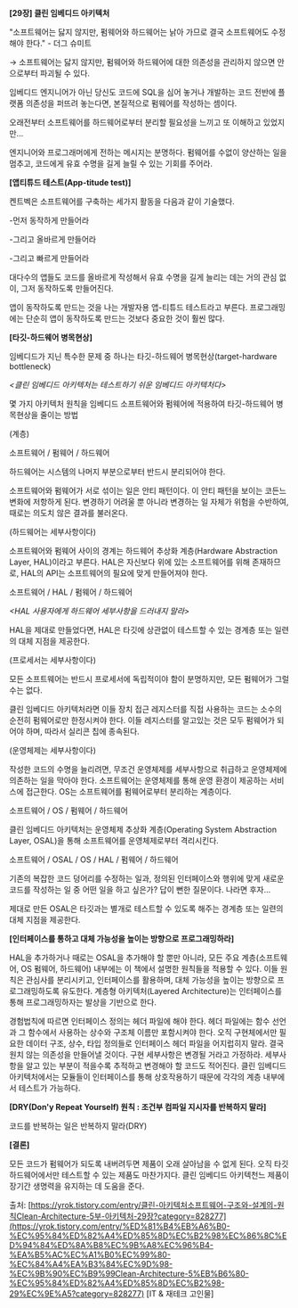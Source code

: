 **\[29장\] 클린 임베디드 아키텍처**

"소프트웨어는 닳지 않지만, 펌웨어와 하드웨어는 낡아 가므로 결국 소프트웨어도 수정해야 한다." - 더그 슈미트

→ 소프트웨어는 닳지 않지만, 펌웨어와 하드웨어에 대한 의존성을 관리하지 않으면 안으로부터 파괴될 수 있다.

임베디드 엔지니어가 아닌 당신도 코드에 SQL을 심어 놓거나 개발하는 코드 전반에 플랫폼 의존성을 퍼뜨려 놓는다면, 본질적으로 펌웨어를 작성하는 셈이다.

오래전부터 소프트웨어를 하드웨어로부터 분리할 필요성을 느끼고 또 이해하고 있었지만...

엔지니어와 프로그래머에게 전하는 메시지는 분명하다. 펌웨어를 수없이 양산하는 일을 멈추고, 코드에게 유효 수명을 길게 늘릴 수 있는 기회를 주어라.

**\[앱티튜드 테스트(App-titude test)\]**

켄트벡은 소프트웨어를 구축하는 세가지 활동을 다음과 같이 기술했다.

\-먼저 동작하게 만들어라

\-그리고 올바르게 만들어라

\-그리고 빠르게 만들어라

대다수의 앱들도 코드를 올바르게 작성해서 유효 수명을 길게 늘리는 데는 거의 관심 없이, 그저 동작하도록 만들어진다.

앱이 동작하도록 만드는 것을 나는 개발자용 앱-티튜드 테스트라고 부른다. 프로그래밍에는 단순히 앱이 동작하도록 만드는 것보다 중요한 것이 훨씬 많다.

**\[타깃-하드웨어 병목현상\]**

임베디드가 지닌 특수한 문제 중 하나는 타깃-하드웨어 병목현상(target-hardware bottleneck)

_<클린 임베디드 아키텍처는 테스트하기 쉬운 임베디드 아키텍처다>_

몇 가지 아키텍처 원칙을 임베디드 소프트웨어와 펌웨어에 적용하여 타깃-하드웨어 병목현상을 줄이는 방법

(계층)

소프트웨어 / 펌웨어 / 하드웨어

하드웨어는 시스템의 나머지 부분으로부터 반드시 분리되어야 한다.

소프트웨어와 펌웨어가 서로 섞이는 일은 안티 패턴이다. 이 안티 패턴을 보이는 코든느 변화에 저항하게 된다. 변경하기 어려울 뿐 아니라 변경하는 일 자체가 위험을 수반하여, 때로는 의도치 않은 결과를 불러온다.

(하드웨어는 세부사항이다)

소프트웨어와 펌웨어 사이의 경계는 하드웨어 추상화 계층(Hardware Abstraction Layer, HAL)이라고 부른다. HAL은 자신보다 위에 있는 소프트웨어를 위해 존재하므로, HAL의 API는 소프트웨어의 필요에 맞게 만들어져야 한다.

소프트웨어 / HAL / 펌웨어 / 하드웨어

_<HAL 사용자에게 하드웨어 세부사항을 드러내지 말라>_

HAL을 제대로 만들었다면, HAL은 타깃에 상관없이 테스트할 수 있는 경계층 또는 일련의 대체 지점을 제공한다.

(프로세서는 세부사항이다)

모든 소프트웨어는 반드시 프로세서에 독립적이야 함이 분명하지만, 모든 펌웨어가 그럴 수는 없다.

클린 임베디드 아키텍처라면 이들 장치 접근 레지스터를 직접 사용하는 코드는 소수의 순전히 펌웨어로만 한정시켜야 한다. 이들 레지스터를 알고있는 것은 모두 펌웨어가 되어야 하며, 따라서 실리콘 칩에 종속된다.

(운영체제는 세부사항이다)

작성한 코드의 수명을 늘리려면, 무조건 운영체제를 세부사항으로 취급하고 운영체제에 의존하는 일을 막아야 한다. 소프트웨어는 운영체제를 통해 운영 환경이 제공하는 서비스에 접근한다. OS는 소프트웨어를 펌웨어로부터 분리하는 계층이다.

소프트웨어 / OS / 펌웨어 / 하드웨어

클린 임베디드 아키텍처는 운영체제 추상화 계층(Operating System Abstraction Layer, OSAL)을 통해 소프트웨어를 운영체제로부터 격리시킨다.

소프트웨어 / OSAL / OS / HAL / 펌웨어 / 하드웨어

기존의 복잡한 코드 덩어리를 수정하는 일과, 정의된 인터페이스와 행위에 맞게 새로운 코드를 작성하는 일 중 어떤 일을 하고 싶은가? 답이 뻔한 질문이다. 나라면 후자...

제대로 만든 OSAL은 타깃과는 별개로 테스트할 수 있도록 해주는 경계층 또는 일련의 대체 지점을 제공한다.

**\[인터페이스를 통하고 대체 가능성을 높이는 방향으로 프로그래밍하라\]**

HAL을 추가하거나 때로는 OSAL을 추가해야 할 뿐만 아니라, 모든 주요 계층(소프트웨어, OS 펌웨어, 하드웨어) 내부에는 이 책에서 설명한 원칙들을 적용할 수 있다. 이들 원칙은 관심사를 분리시키고, 인터페이스를 활용하며, 대체 가능성을 높이는 방향으로 프로그래밍하도록 유도한다. 계층형 아키텍처(Layered Architecture)는 인터페이스를 통해 프로그래밍하자는 발상을 기반으로 한다.

경험법칙에 따르면 인터페이스 정의는 헤더 파일에 해야 한다. 헤더 파일에는 함수 선언과 그 함수에서 사용하는 상수와 구조체 이름만 포함시켜야 한다. 오직 구현체에서만 필요한 데이터 구조, 상수, 타입 정의들로 인터페이스 헤더 파일을 어지럽히지 말라. 결국 원치 않는 의존성을 만들어낼 것이다. 구현 세부사항은 변경될 거라고 가정하라. 세부사항을 알고 있는 부분이 적을수록 추적하고 변경해야 할 코드도 적어진다. 클린 임베디드 아키텍처에서는 모듈들이 인터페이스를 통해 상호작용하기 때문에 각각의 계층 내부에서 테스트가 가능하다.

**\[DRY(Don'y Repeat Yourself) 원칙 : 조건부 컴파일 지시자를 반복하지 말라\]**

코드를 반복하는 일은 반복하지 말라(DRY)

**\[결론\]**

모든 코드가 펌웨어가 되도록 내버려두면 제품이 오래 살아남을 수 없게 된다. 오직 타깃 하드웨어에서만 테스트할 수 있는 제품도 마찬가지다. 클린 임베디드 아키텍천느 제품이 장기간 생명력을 유지하는 데 도움을 준다.

  
  
출처: [https://yrok.tistory.com/entry/클린-아키텍처소프트웨어-구조와-설계의-원칙Clean-Architecture-5부-아키텍처-29장?category=828277](https://yrok.tistory.com/entry/%ED%81%B4%EB%A6%B0-%EC%95%84%ED%82%A4%ED%85%8D%EC%B2%98%EC%86%8C%ED%94%84%ED%8A%B8%EC%9B%A8%EC%96%B4-%EA%B5%AC%EC%A1%B0%EC%99%80-%EC%84%A4%EA%B3%84%EC%9D%98-%EC%9B%90%EC%B9%99Clean-Architecture-5%EB%B6%80-%EC%95%84%ED%82%A4%ED%85%8D%EC%B2%98-29%EC%9E%A5?category=828277) \[IT & 재테크 고인물\]